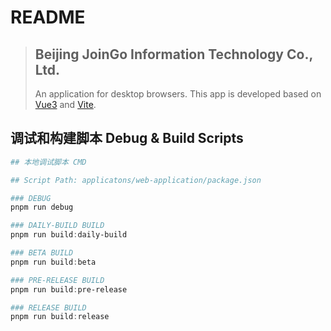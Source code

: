 # README

> ## Beijing JoinGo Information Technology Co., Ltd.
> 
> An application for desktop browsers. This app is developed based on [Vue3](https://cn.vuejs.org/) and [Vite](https://cn.vitejs.dev/).



## 调试和构建脚本 Debug & Build Scripts

```powershell
## 本地调试脚本 CMD

## Script Path: applicatons/web-application/package.json

### DEBUG
pnpm run debug

### DAILY-BUILD BUILD
pnpm run build:daily-build

### BETA BUILD
pnpm run build:beta

### PRE-RELEASE BUILD
pnpm run build:pre-release

### RELEASE BUILD
pnpm run build:release
```
